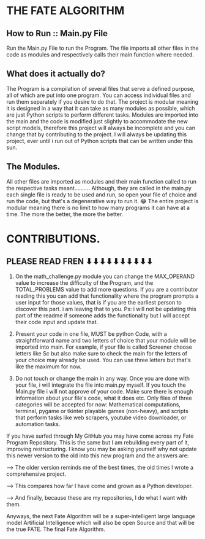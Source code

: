 # THE FATE ALGORITHM

## How to Run :: Main.py File
Run the Main.py File to run the Program. 
The file imports all other files in the code as modules and respectively calls their main function where needed.

## What does it actually do?
The Program is a compilation of several files that serve a defined purpose, all of which are put into one program.
You can access individual files and run them separately if you desire to do that.
The project is modular meaning it is designed in a way that it can take as many modules as possible, which are just Python scripts to perform different tasks.
Modules are imported into the main and the code is modified just slightly to accommodate the new script models, therefore this project will always be incomplete and you can change that by contributing to the project.
I will always be updating this project, ever until i run out of Python scripts that can be written under this sun.

## The Modules.
All other files are imported as modules and their main function called to run the respective tasks meant..........
Although, they are called in the main.py each single file is ready to be used and run, so open your file of choice and run the code, but that's a degenerative way to run it. 😂
The entire project is modular meaning there is no limit to how many programs it can have at a time.
The more the better, the more the better.

# CONTRIBUTIONS.
## PLEASE READ FREN ⬇⬇⬇⬇⬇⬇⬇⬇⬇⬇
1. On the math_challenge.py module you can change the MAX_OPERAND value to increase the difficulty of the Program,
and the TOTAL_PROBLEMS value to add more questions. If you are a contributor reading this you can add that functionality
where the program prompts a user input for those values, that is if you are the earliest person to discover this part.
i am leaving that to you. Ps: i will not be updating this part of the readme if someone adds the functionality but I will accept their code input and update that.

2. Present your code in one file, MUST be python Code, with a straightforward name and two letters of choice that your module will be imported into main. For example, if your file is called Screener choose letters like Sc but also make sure to check the main for the letters of your choice may already be used. You can use three letters but that's like the maximum for now.

3. Do not touch or change the main in any way. Once you are done with your file, i will integrate the file into main.py myself. If you touch the Main.py file i will not approve of your code. Make sure there is enough information about your file's code, what it does etc. Only files of three categories will be accepted for now: Mathematical computations, terminal, pygame or tkinter playable games (non-heavy), and scripts that perform tasks like web scrapers, youtube video downloader, or automation tasks.

If you have surfed through My GitHub you may have come across my Fate Program Repository. This is the same but I am rebuilding every part of it, improving restructuring. 
I know you may be asking yourself why not update this newer version to the old into this new program and the answers are:


  --> The older version reminds me of the best times, the old times I wrote a comprehensive project.
  
  --> This compares how far I have come and grown as a Python developer.
  
  --> And finally, because these are my repositories, I do what I want with them.

Anyways, the next Fate Algorithm will be a super-intelligent large language model Artificial Intelligence which will also be open Source and that will be the true FATE. The final Fate Algorithm.


